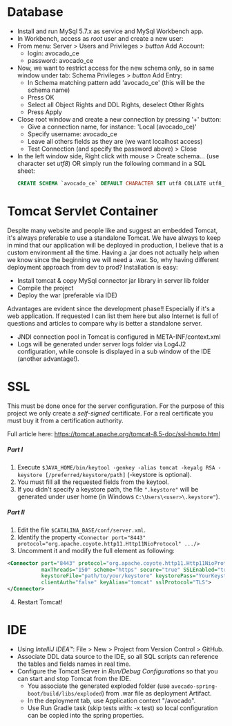 # Database
- Install and run MySql 5.7.x as service and MySql Workbench app.
- In Workbench, access as _root_ user and create a new user:
- From menu: Server > Users and Privileges > _button_ Add Account:
  - login: avocado_ce
  - password: avocado_ce
- Now, we want to restrict access for the new schema only, so in same window under tab: Schema Privileges > _button_ Add Entry:
  - In Schema matching pattern add 'avocado_ce' (this will be the schema name)
  - Press OK
  - Select all Object Rights and DDL Rights, deselect Other Rights
  - Press Apply
- Close root window and create a new connection by pressing '+' button:
  - Give a connection name, for instance: 'Local (avocado_ce)'
  - Specify username: avocado_ce
  - Leave all others fields as they are (we want localhost access)
  - Test Connection (and specify the password above) > Close
- In the left window side, Right click with mouse > Create schema... (use character set _utf8_) OR simply run the following command in a SQL sheet:
  ``` sql
  CREATE SCHEMA `avocado_ce` DEFAULT CHARACTER SET utf8 COLLATE utf8_bin;
  ```

# Tomcat Servlet Container
Despite many website and people like and suggest an embedded Tomcat, it's always preferable to use a standalone Tomcat.
We have always to keep in mind that our application will be deployed in production, I believe that is a custom environment all the time.
Having a .jar does not actually help when we know since the beginning we will need a .war. So, why having different deployment approach from dev to prod?
Installation is easy:
- Install tomcat & copy MySql connector jar library in server lib folder
- Compile the project
- Deploy the war (preferable via IDE)

Advantages are evident since the development phase!! Especially if it's a web application.
If requested I can list them here but also Internet is full of questions and articles to compare why is better a standalone server.

- JNDI connection pool in Tomcat is configured in META-INF/context.xml
- Logs will be generated under server logs folder via Log4J2 configuration, while console is displayed in a sub window of the IDE (another advantage!).

# SSL
This must be done once for the server configuration.
For the purpose of this project we only create a _self-signed_ certificate.
For a real certificate you must buy it from a certification authority.

Full article here: https://tomcat.apache.org/tomcat-8.5-doc/ssl-howto.html

##### Part I
1. Execute `$JAVA_HOME/bin/keytool -genkey -alias tomcat -keyalg RSA
   -keystore [/preferred/keystore/path]` (-keystore is optional).
2. You must fill all the requested fields from the keytool.
3. If you didn't specify a keystore path, the file `".keystore"` will be generated under
   user home (in Windows `C:\Users\<user>\.keystore"`).
##### Part II
1. Edit the file `$CATALINA_BASE/conf/server.xml`.
2. Identify the property `<Connector port="8443" protocol="org.apache.coyote.http11.Http11NioProtocol" .../>`
3. Uncomment it and modify the full element as following:
``` xml
<Connector port="8443" protocol="org.apache.coyote.http11.Http11NioProtocol"
    	   maxThreads="150" scheme="https" secure="true" SSLEnabled="true"
    	   keystoreFile="path/to/your/keystore" keystorePass="YourKeystorePassword"
    	   clientAuth="false" keyAlias="tomcat" sslProtocol="TLS">
</Connector>
```
4. Restart Tomcat!

# IDE
- Using _IntelliJ IDEA™_: File > New > Project from Version Control > GitHub.
- Associate DDL data source to the IDE, so all SQL scripts can reference the tables and fields names in real time.
- Configure the Tomcat Server in _Run/Debug Configurations_ so that you can start and stop Tomcat from the IDE.
  - You associate the generated exploded folder (use `avocado-spring-boot/build/libs/exploded`) from .war file as deployment Artifact.
  - In the deployment tab, use Application context "/avocado".
  - Use Run Gradle task (skip tests with: -x test) so local configuration can be copied into the spring properties.
